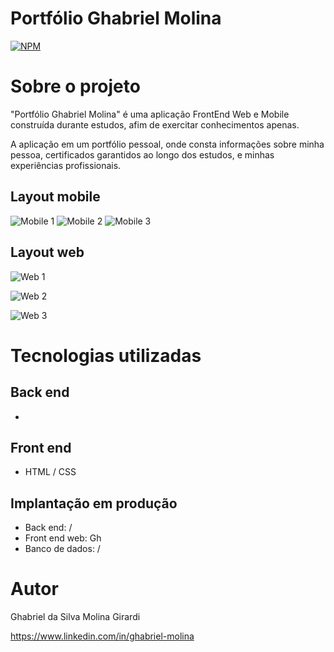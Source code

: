 # Portfólio Ghabriel Molina
[![NPM](https://img.shields.io/npm/l/react)](https://github.com/GhabrielMolina/ProjectWeb-FrontEnd-III/blob/main/LICENSE) 

# Sobre o projeto

"Portfólio Ghabriel Molina" é uma aplicação FrontEnd Web e Mobile construída durante estudos, afim de exercitar conhecimentos apenas.

A aplicação em um portfólio pessoal, onde consta informações sobre minha pessoa, certificados garantidos ao longo dos estudos, e minhas experiências profissionais.

## Layout mobile
![Mobile 1](https://github.com/GhabrielMolina/assets/blob/main/PortfolioGH/portfolioMobile1.png) ![Mobile 2](https://github.com/GhabrielMolina/assets/blob/main/PortfolioGH/portfolioMobile2.png) ![Mobile 3](https://github.com/GhabrielMolina/assets/blob/main/PortfolioGH/portfolioMobile3.png)

## Layout web
![Web 1](https://github.com/GhabrielMolina/assets/blob/main/PortfolioGH/portfolioWeb1.png)

![Web 2](https://github.com/GhabrielMolina/assets/blob/main/PortfolioGH/portfolioWeb2.png)

![Web 3](https://github.com/GhabrielMolina/assets/blob/main/PortfolioGH/portfolioWeb3.png)

# Tecnologias utilizadas
## Back end
-

## Front end
- HTML / CSS

## Implantação em produção
- Back end: /
- Front end web: Gh
- Banco de dados: /

# Autor

Ghabriel da Silva Molina Girardi

https://www.linkedin.com/in/ghabriel-molina

